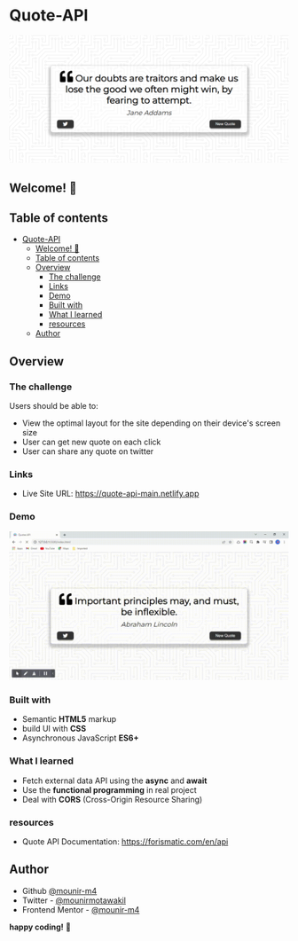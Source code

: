 
# Quote-API 

![Design preview for Quote API application](./media/Quotes%20API%20random.png)
## Welcome! 👋
## Table of contents

- [Quote-API](#quote-api)
  - [Welcome! 👋](#welcome-)
  - [Table of contents](#table-of-contents)
  - [Overview](#overview)
    - [The challenge](#the-challenge)
    - [Links](#links)
    - [Demo](#demo)
    - [Built with](#built-with)
    - [What I learned](#what-i-learned)
    - [resources](#resources)
  - [Author](#author)

## Overview

### The challenge

Users should be able to:

- View the optimal layout for the site depending on their device's screen size
- User can get new quote on each click  
- User can share any quote on twitter

  
### Links
- Live Site URL: https://quote-api-main.netlify.app

### Demo

![](./media/Quotes%20API.gif)

### Built with

- Semantic **HTML5** markup
- build UI with **CSS**
- Asynchronous JavaScript **ES6+**
  
### What I learned

- Fetch external data API using the **async** and **await**
- Use the **functional programming** in real project
- Deal with **CORS** (Cross-Origin Resource Sharing)

### resources
- Quote API Documentation: https://forismatic.com/en/api
## Author

- Github [@mounir-m4](https://github.com/mounir-m4)
- Twitter - [@mounirmotawakil](https://twitter.com/mounirmotawakil)
- Frontend Mentor - [@mounir-m4](https://www.frontendmentor.io/profile/mounir-m4)

**happy coding!** 🚀
